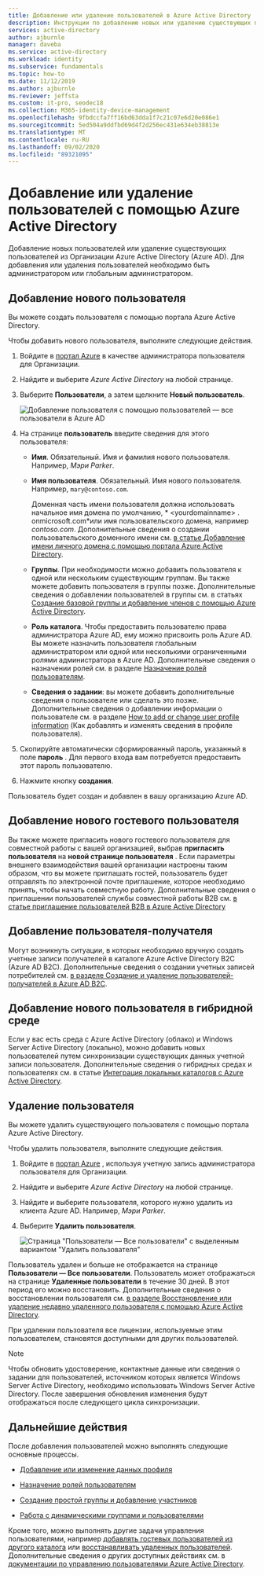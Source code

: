 ```yaml
---
title: Добавление или удаление пользователей в Azure Active Directory | Документация Майкрософт
description: Инструкции по добавлению новых или удалению существующих пользователей с помощью Azure Active Directory.
services: active-directory
author: ajburnle
manager: daveba
ms.service: active-directory
ms.workload: identity
ms.subservice: fundamentals
ms.topic: how-to
ms.date: 11/12/2019
ms.author: ajburnle
ms.reviewer: jeffsta
ms.custom: it-pro, seodec18
ms.collection: M365-identity-device-management
ms.openlocfilehash: 9fbdccfa7ff16bd63dda1f7c21c07e6d20e086e1
ms.sourcegitcommit: 5ed504a9ddfbd69d4f2d256ec431e634eb38813e
ms.translationtype: MT
ms.contentlocale: ru-RU
ms.lasthandoff: 09/02/2020
ms.locfileid: "89321095"
---
```

# <a name="add-or-delete-users-using-azure-active-directory"></a>Добавление или удаление пользователей с помощью Azure Active Directory

Добавление новых пользователей или удаление существующих пользователей из Организации Azure Active Directory (Azure AD). Для добавления или удаления пользователей необходимо быть администратором или глобальным администратором.

## <a name="add-a-new-user"></a>Добавление нового пользователя

Вы можете создать пользователя с помощью портала Azure Active Directory.

Чтобы добавить нового пользователя, выполните следующие действия.

1. Войдите в [портал Azure](https://portal.azure.com/) в качестве администратора пользователя для Организации.

1. Найдите и выберите *Azure Active Directory* на любой странице.

1. Выберите **Пользователи**, а затем щелкните **Новый пользователь**.

    ![Добавление пользователя с помощью пользователей — все пользователи в Azure AD](media/add-users-azure-active-directory/add-user-in-users-all-users.png)

1. На странице **пользователь** введите сведения для этого пользователя:

   - **Имя**. Обязательный. Имя и фамилия нового пользователя. Например, *Мэри Parker*.

   - **Имя пользователя**. Обязательный. Имя нового пользователя. Например, `mary@contoso.com`.

     Доменная часть имени пользователя должна использовать начальное имя домена по умолчанию, * \<yourdomainname> . onmicrosoft.com*или имя пользовательского домена, например *contoso.com*. Дополнительные сведения о создании пользовательского доменного имени см. [в статье Добавление имени личного домена с помощью портала Azure Active Directory](add-custom-domain.md).

   - **Группы**. При необходимости можно добавить пользователя к одной или нескольким существующим группам. Вы также можете добавить пользователя в группы позже. Дополнительные сведения о добавлении пользователей в группы см. в статьях [Создание базовой группы и добавление членов с помощью Azure Active Directory](active-directory-groups-create-azure-portal.md).

   - **Роль каталога**. Чтобы предоставить пользователю права администратора Azure AD, ему можно присвоить роль Azure AD. Вы можете назначить пользователя глобальным администратором или одной или несколькими ограниченными ролями администратора в Azure AD. Дополнительные сведения о назначении ролей см. в разделе [Назначение ролей пользователям](active-directory-users-assign-role-azure-portal.md).

   - **Сведения о задании**: вы можете добавить дополнительные сведения о пользователе или сделать это позже. Дополнительные сведения о добавлении информации о пользователе см. в разделе [How to add or change user profile information](active-directory-users-profile-azure-portal.md) (Как добавлять и изменять сведения в профиле пользователя).

1. Скопируйте автоматически сформированный пароль, указанный в поле **пароль** . Для первого входа вам потребуется предоставить этот пароль пользователю.

1. Нажмите кнопку **создания**.

Пользователь будет создан и добавлен в вашу организацию Azure AD.

## <a name="add-a-new-guest-user"></a>Добавление нового гостевого пользователя

Вы также можете пригласить нового гостевого пользователя для совместной работы с вашей организацией, выбрав **пригласить пользователя** на **новой странице пользователя** . Если параметры внешнего взаимодействия вашей организации настроены таким образом, что вы можете приглашать гостей, пользователь будет отправлять по электронной почте приглашение, которое необходимо принять, чтобы начать совместную работу. Дополнительные сведения о приглашении пользователей службы совместной работы B2B см. [в статье приглашение пользователей B2B в Azure Active Directory](../external-identities/add-users-administrator.md)

## <a name="add-a-consumer-user"></a>Добавление пользователя-получателя

Могут возникнуть ситуации, в которых необходимо вручную создать учетные записи получателей в каталоге Azure Active Directory B2C (Azure AD B2C). Дополнительные сведения о создании учетных записей потребителей см. [в разделе Создание и удаление пользователей-получателей в Azure AD B2C](../../active-directory-b2c/manage-users-portal.md).

## <a name="add-a-new-user-within-a-hybrid-environment"></a>Добавление нового пользователя в гибридной среде

Если у вас есть среда с Azure Active Directory (облако) и Windows Server Active Directory (локально), можно добавить новых пользователей путем синхронизации существующих данных учетной записи пользователя. Дополнительные сведения о гибридных средах и пользователях см. в статье [Интеграция локальных каталогов с Azure Active Directory](../hybrid/whatis-hybrid-identity.md).

## <a name="delete-a-user"></a>Удаление пользователя

Вы можете удалить существующего пользователя с помощью портала Azure Active Directory.

Чтобы удалить пользователя, выполните следующие действия.

1. Войдите в [портал Azure](https://portal.azure.com/) , используя учетную запись администратора пользователя для Организации.

1. Найдите и выберите *Azure Active Directory* на любой странице.

1. Найдите и выберите пользователя, которого нужно удалить из клиента Azure AD. Например, _Мэри Parker_.

1. Выберите **Удалить пользователя**.

    ![Страница "Пользователи — Все пользователи" с выделенным вариантом "Удалить пользователя"](media/add-users-azure-active-directory/delete-user-all-users-blade.png)

Пользователь удален и больше не отображается на странице **Пользователи — Все пользователи**. Пользователь может отображаться на странице **Удаленные пользователи** в течение 30 дней. В этот период его можно восстановить. Дополнительные сведения о восстановлении пользователя см. [в разделе Восстановление или удаление недавно удаленного пользователя с помощью Azure Active Directory](active-directory-users-restore.md).

При удалении пользователя все лицензии, используемые этим пользователем, становятся доступными для других пользователей.

>[!Note]
>Чтобы обновить удостоверение, контактные данные или сведения о задании для пользователей, источником которых является Windows Server Active Directory, необходимо использовать Windows Server Active Directory. После завершения обновления изменения будут отображаться после следующего цикла синхронизации.

## <a name="next-steps"></a>Дальнейшие действия

После добавления пользователей можно выполнять следующие основные процессы.

- [Добавление или изменение данных профиля](active-directory-users-profile-azure-portal.md)

- [Назначение ролей пользователям](active-directory-users-assign-role-azure-portal.md)

- [Создание простой группы и добавление участников](active-directory-groups-create-azure-portal.md)

- [Работа с динамическими группами и пользователями](../users-groups-roles/groups-create-rule.md)

Кроме того, можно выполнять другие задачи управления пользователями, например [добавлять гостевых пользователей из другого каталога](../external-identities/what-is-b2b.md) или [восстанавливать удаленных пользователей](active-directory-users-restore.md). Дополнительные сведения о других доступных действиях см. в [документации по управлению пользователями Azure Active Directory](../users-groups-roles/index.yml).
